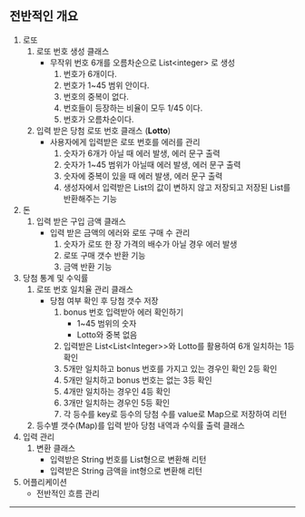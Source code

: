 ## 전반적인 개요

1. 로또
    1. 로또 번호 생성 클래스
        - 무작위 번호 6개를 오름차순으로 List\<integer> 로 생성
            1. 번호가 6개이다.
            2. 번호가 1~45 범위 안이다.
            3. 번호의 중복이 없다.
            4. 번호들이 등장하는 비율이 모두 1/45 이다.
            5. 번호가 오름차순이다.
    2. 입력 받은 당첨 로또 번호 클래스 (**Lotto**)
        - 사용자에게 입력받은 로또 번호를 에러를 관리
            1. 숫자가 6개가 아닐 때 에러 발생, 에러 문구 출력
            2. 숫자가 1~45 범위가 아닐때 에러 발생, 에러 문구 출력
            3. 숫자에 중복이 있을 때 에러 발생, 에러 문구 출력
            4. 생성자에서 입력받은 List의 값이 변하지 않고 저장되고 저장된 List를 반환해주는 기능
2. 돈
    1. 입력 받은 구입 금액 클래스
        - 입력 받은 금액의 에러와 로또 구매 수 관리
            1. 숫자가 로또 한 장 가격의 배수가 아닐 경우 에러 발생
            2. 로또 구매 갯수 반환 기능
            3. 금액 반환 기능
3. 당첨 통계 및 수익률
    1. 로또 번호 일치율 관리 클래스
        - 당첨 여부 확인 후 당첨 갯수 저장
            1. bonus 번호 입력받아 에러 확인하기
                - 1~45 범위의 숫자
                - Lotto와 중복 없음
            2. 입력받은 List\<List\<Integer>>와 Lotto를 활용하여 6개 일치하는 1등 확인
            3. 5개만 일치하고 bonus 번호를 가지고 있는 경우인 확인 2등 확인
            4. 5개만 일치하고 bonus 번호는 없는 3등 확인
            5. 4개만 일치하는 경우인 4등 확인
            6. 3개만 일치하는 경우인 5등 확인
            7. 각 등수를 key로 등수의 당첨 수를 value로 Map으로 저장하여 리턴
    2. 등수별 갯수(Map)를 입력 받아 당첨 내역과 수익률 출력 클래스
4. 입력 관리
    1. 변환 클래스
        - 입력받은 String 번호를 List<integer>형으로 변환해 리턴
        - 입력받은 String 금액을 int형으로 변환해 리턴
5. 어플리케이션
    - 전반적인 흐름 관리

------------------------------